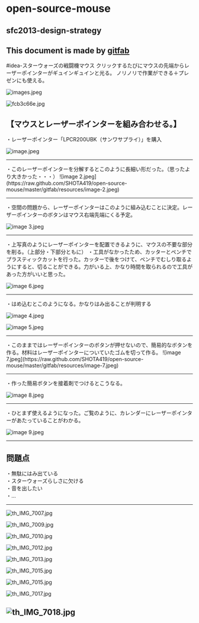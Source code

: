 # open-source-mouse
## sfc2013-design-strategy   
This document is made by [gitfab](http://gitfab.org)
---
#idea-スターウォーズの戦闘機マウス
クリックするたびにマウスの先端からレーザーポインターがギュインギュインと光る。
ノリノリで作業ができる＋プレゼンにも使える。

![images.jpeg](https://raw.github.com/SHOTA419/open-source-mouse/master/gitfab/resources/images.jpeg)




![fcb3c66e.jpg](https://raw.github.com/SHOTA419/open-source-mouse/master/gitfab/resources/fcb3c66e.jpg)
<h2>【マウスとレーザーポインターを組み合わせる。】</h2>

・レーザーポインター「LPCR200UBK（サンワサプライ）」を購入

![image.jpeg](https://raw.github.com/SHOTA419/open-source-mouse/master/gitfab/resources/image.jpeg)
<hr>
・このレーザーポインターを分解するとこのように長細い形だった。（思ったより大きかった・・・）
![image 2.jpeg](https://raw.github.com/SHOTA419/open-source-mouse/master/gitfab/resources/image-2.jpeg)
<hr>
・空間の問題から、レーザーポインターはこのように組み込むことに決定。レーザーポインターのボタンはマウス右端先端にくる予定。

![image 3.jpeg](https://raw.github.com/SHOTA419/open-source-mouse/master/gitfab/resources/image-3.jpeg)
<hr>

・上写真のようにレーザーポインターを配置できるように、マウスの不要な部分を削る。（上部分・下部分ともに）
・工具がなかったため、カッターとペンチでプラスティックカットを行った。カッターで後をつけて、ペンチでむしり取るようにすると、切ることができる。力がいる上、かなり時間を取られるので工具があった方がいいと思った。


![image 6.jpeg](https://raw.github.com/SHOTA419/open-source-mouse/master/gitfab/resources/image-6.jpeg)
<hr>
・はめ込むとこのようになる。かなりはみ出ることが判明する



![image 4.jpeg](https://raw.github.com/SHOTA419/open-source-mouse/master/gitfab/resources/image-4.jpeg)




![image 5.jpeg](https://raw.github.com/SHOTA419/open-source-mouse/master/gitfab/resources/image-5.jpeg)
<hr>
・このままではレーザーポインターのボタンが押せないので、簡易的なボタンを作る。材料はレーザーポインターについていたゴムを切って作る。
![image 7.jpeg](https://raw.github.com/SHOTA419/open-source-mouse/master/gitfab/resources/image-7.jpeg)


<hr>
・作った簡易ボタンを接着剤でつけるとこうなる。


![image 8.jpeg](https://raw.github.com/SHOTA419/open-source-mouse/master/gitfab/resources/image-8.jpeg)
<hr>
・ひとまず使えるようになった。ご覧のように、カレンダーにレーザーポインターがあたっていることがわかる。



![image 9.jpeg](https://raw.github.com/SHOTA419/open-source-mouse/master/gitfab/resources/image-9.jpeg)
<hr><h2>問題点</h2>
・無駄にはみ出ている<br>
・スターウォーズらしさに欠ける<br>
・音を出したい<br>
・...

<hr>






![th_IMG_7007.jpg](https://raw.github.com/SHOTA419/open-source-mouse/master/gitfab/resources/th_IMG_7007.jpg)

![th_IMG_7009.jpg](https://raw.github.com/SHOTA419/open-source-mouse/master/gitfab/resources/th_IMG_7009.jpg)

![th_IMG_7010.jpg](https://raw.github.com/SHOTA419/open-source-mouse/master/gitfab/resources/th_IMG_7010.jpg)

![th_IMG_7012.jpg](https://raw.github.com/SHOTA419/open-source-mouse/master/gitfab/resources/th_IMG_7012.jpg)

![th_IMG_7013.jpg](https://raw.github.com/SHOTA419/open-source-mouse/master/gitfab/resources/th_IMG_7013.jpg)

![th_IMG_7015.jpg](https://raw.github.com/SHOTA419/open-source-mouse/master/gitfab/resources/th_IMG_7015.jpg)


![th_IMG_7015.jpg](https://raw.github.com/SHOTA419/open-source-mouse/master/gitfab/resources/th_IMG_7015.jpg)

![th_IMG_7017.jpg](https://raw.github.com/SHOTA419/open-source-mouse/master/gitfab/resources/th_IMG_7017.jpg)

![th_IMG_7018.jpg](https://raw.github.com/SHOTA419/open-source-mouse/master/gitfab/resources/th_IMG_7018.jpg)
---
